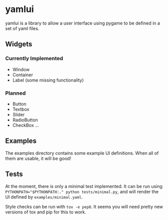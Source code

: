 # yamlui

yamlui is a library to allow a user interface using pygame to be defined
in a set of yaml files.

## Widgets

### Currently Implemented

* Window
* Container
* Label (some missing functionality)

### Planned

* Button
* Textbox
* Slider
* RadioButton
* CheckBox
...

## Examples

The examples directory contains some example UI definitions. When all of
them are usable, it will be good!

## Tests

At the moment, there is only a minimal test implemented. It can be run
using `PYTHONPATH="$PYTHONPATH:." python tests/minimal.py`, and will
render the UI defined by `examples/minimal.yaml`.

Style checks can be run with `tox -e pep8`. It seems you will need pretty
new versions of tox and pip for this to work.
